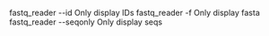 
fastq_reader --id         Only display IDs
fastq_reader -f           Only display fasta
fastq_reader --seqonly    Only display seqs
